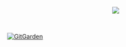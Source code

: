 
<p align="center">
  <a href="https://solved.ac/red426">
    <img src="http://mazassumnida.wtf/api/v2/generate_badge?boj=red426">
  </a>
</p>

<br>

[![GitGarden](https://gitgarden.marshallku.dev/?user_name=reed426)](https://github.com/marshallku/gitgarden)
